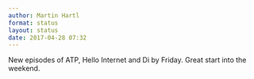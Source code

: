 ```yaml
---
author: Martin Hartl
format: status
layout: status
date: 2017-04-28 07:32
---
```

New episodes of ATP, Hello Internet and Di by Friday. Great start into the weekend.

